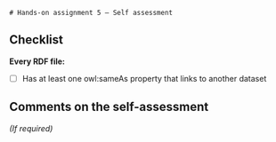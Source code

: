 	# Hands-on assignment 5 – Self assessment

## Checklist

**Every RDF file:**

- [ ] Has at least one owl:sameAs property that links to another dataset

## Comments on the self-assessment
_(If required)_
